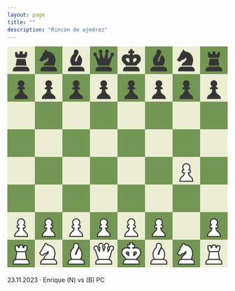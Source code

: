 ```yaml
---
layout: page
title: ""
description: "Rincón de ajedrez"
---
```


<div class="chess">
    <img src="assets/images/pages/chess/games/board.gif"/>
    <br/><br/>
    23.11.2023 · Enrique (N) vs (B) PC
<br/>
</div>
